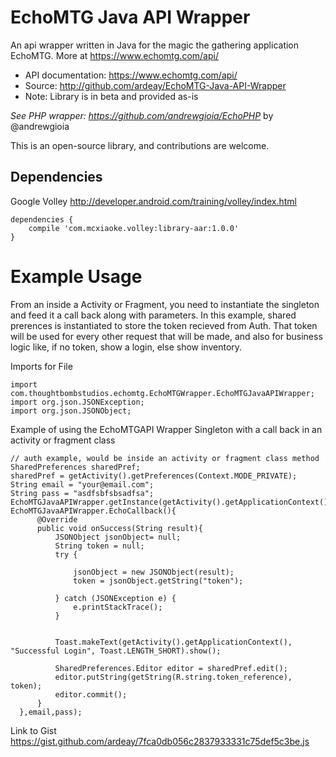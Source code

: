# EchoMTG Java API Wrapper
An api wrapper written in Java for the magic the gathering application EchoMTG. More at https://www.echomtg.com/api/
 * API documentation: https://www.echomtg.com/api/
 * Source: http://github.com/ardeay/EchoMTG-Java-API-Wrapper
 * Note: Library is in beta and provided as-is

_See PHP wrapper: https://github.com/andrewgioia/EchoPHP_ by @andrewgioia


This is an open-source library, and contributions are welcome.

## Dependencies

Google Volley http://developer.android.com/training/volley/index.html

    dependencies {
        compile 'com.mcxiaoke.volley:library-aar:1.0.0'
    }




# Example Usage
From an inside a Activity or Fragment, you need to instantiate the singleton and feed it a call back along with parameters. In this example, shared prerences is instantiated to store the token recieved from Auth. That token will be used for every other request that will be made, and also for business logic like, if no token, show a login, else show inventory.

Imports for File

    import com.thoughtbombstudios.echomtg.EchoMTGWrapper.EchoMTGJavaAPIWrapper;
    import org.json.JSONException;
    import org.json.JSONObject;
    
Example of using the EchoMTGAPI Wrapper Singleton with a call back in an activity or fragment class

    // auth example, would be inside an activity or fragment class method
    SharedPreferences sharedPref;
    sharedPref = getActivity().getPreferences(Context.MODE_PRIVATE);
    String email = "your@email.com";
    String pass = "asdfsbfsbsadfsa";
    EchoMTGJavaAPIWrapper.getInstance(getActivity().getApplicationContext()).authRequest(new EchoMTGJavaAPIWrapper.EchoCallback(){
          @Override
          public void onSuccess(String result){
              JSONObject jsonObject= null;
              String token = null;
              try {

                  jsonObject = new JSONObject(result);
                  token = jsonObject.getString("token");

              } catch (JSONException e) {
                  e.printStackTrace();
              }


              Toast.makeText(getActivity().getApplicationContext(), "Successful Login", Toast.LENGTH_SHORT).show();

              SharedPreferences.Editor editor = sharedPref.edit();
              editor.putString(getString(R.string.token_reference), token);
              editor.commit();
          }
      },email,pass);
    
Link to Gist https://gist.github.com/ardeay/7fca0db056c2837933331c75def5c3be.js
